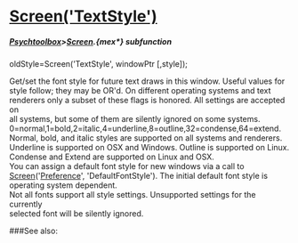 # [Screen('TextStyle')](Screen-TextStyle) 
##### [Psychtoolbox](Psychtoolbox)>[Screen](Screen).{mex*} subfunction

oldStyle=Screen('TextStyle', windowPtr [,style]);

Get/set the font style for future text draws in this window. Useful values for  
style follow; they may be OR'd. On different operating systems and text  
renderers only a subset of these flags is honored. All settings are accepted on  
all systems, but some of them are silently ignored on some systems.  
0=normal,1=bold,2=italic,4=underline,8=outline,32=condense,64=extend.  
Normal, bold, and italic styles are supported on all systems and renderers.  
Underline is supported on OSX and Windows. Outline is supported on Linux.  
Condense and Extend are supported on Linux and OSX.  
You can assign a default font style for new windows via a call to  
[Screen](Screen)('[Preference](Preference)', 'DefaultFontStyle'). The initial default font style is  
operating system dependent.  
Not all fonts support all style settings. Unsupported settings for the currently  
selected font will be silently ignored.  


###See also:

